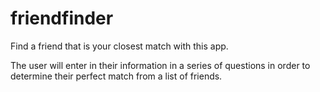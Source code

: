 # friendfinder
Find a friend that is your closest match with this app.

The user will enter in their information in a series of questions in order to determine their perfect match from a list of friends.


